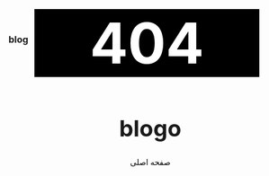 ### blog
<center>
<h1 style="font-size:100px; color:#fff; background-color:#000; margin-top:-80px; margin-left:-12px; width:400px;">404</h1>









<h1 style="font-size:40px;">blogo</h1>


<a href="https://assspt.github.io/blogo" style="color:#000; text-decoration:none;">
صفحه اصلی
</a>
